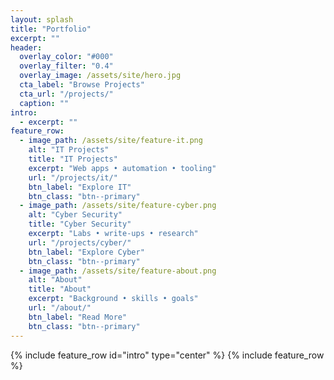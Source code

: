 ```yaml
---
layout: splash
title: "Portfolio"
excerpt: ""
header:
  overlay_color: "#000"
  overlay_filter: "0.4"
  overlay_image: /assets/site/hero.jpg
  cta_label: "Browse Projects"
  cta_url: "/projects/"
  caption: ""
intro:
  - excerpt: ""
feature_row:
  - image_path: /assets/site/feature-it.png
    alt: "IT Projects"
    title: "IT Projects"
    excerpt: "Web apps • automation • tooling"
    url: "/projects/it/"
    btn_label: "Explore IT"
    btn_class: "btn--primary"
  - image_path: /assets/site/feature-cyber.png
    alt: "Cyber Security"
    title: "Cyber Security"
    excerpt: "Labs • write-ups • research"
    url: "/projects/cyber/"
    btn_label: "Explore Cyber"
    btn_class: "btn--primary"
  - image_path: /assets/site/feature-about.png
    alt: "About"
    title: "About"
    excerpt: "Background • skills • goals"
    url: "/about/"
    btn_label: "Read More"
    btn_class: "btn--primary"
---
```


{% include feature_row id="intro" type="center" %}
{% include feature_row %}
